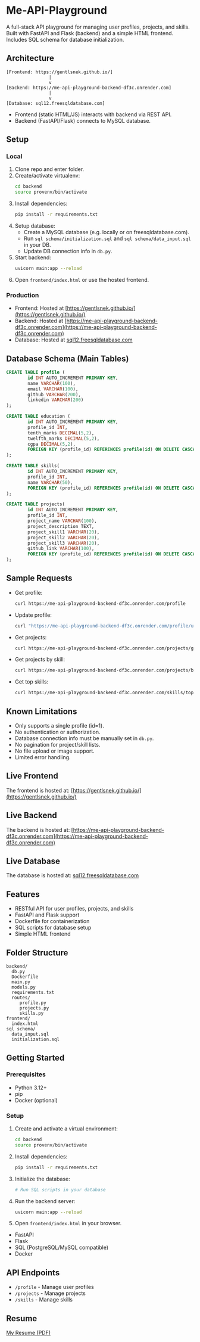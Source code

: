 # Me-API-Playground

A full-stack API playground for managing user profiles, projects, and skills. Built with FastAPI and Flask (backend) and a simple HTML frontend. Includes SQL schema for database initialization.

## Architecture

```
[Frontend: https://gentlsnek.github.io/]
				|
				v
[Backend: https://me-api-playground-backend-df3c.onrender.com]
				|
				v
[Database: sql12.freesqldatabase.com]
```
- Frontend (static HTML/JS) interacts with backend via REST API.
- Backend (FastAPI/Flask) connects to MySQL database.

## Setup

### Local

1. Clone repo and enter folder.
2. Create/activate virtualenv:
	 ```bash
	 cd backend
	 source provenv/bin/activate
	 ```
3. Install dependencies:
	 ```bash
	 pip install -r requirements.txt
	 ```
4. Setup database:
	 - Create a MySQL database (e.g. locally or on freesqldatabase.com).
	 - Run `sql schema/initialization.sql` and `sql schema/data_input.sql` in your DB.
	 - Update DB connection info in `db.py`.
5. Start backend:
	 ```bash
	 uvicorn main:app --reload
	 ```
6. Open `frontend/index.html` or use the hosted frontend.

### Production

- Frontend: Hosted at [https://gentlsnek.github.io/](https://gentlsnek.github.io/)
- Backend: Hosted at [https://me-api-playground-backend-df3c.onrender.com](https://me-api-playground-backend-df3c.onrender.com)
- Database: Hosted at [sql12.freesqldatabase.com](https://sql12.freesqldatabase.com)

## Database Schema (Main Tables)

```sql
CREATE TABLE profile (
		id INT AUTO_INCREMENT PRIMARY KEY,
		name VARCHAR(100),
		email VARCHAR(100),
		github VARCHAR(200),
		linkedin VARCHAR(200)
);

CREATE TABLE education (
		id INT AUTO_INCREMENT PRIMARY KEY,
		profile_id INT,
		tenth_marks DECIMAL(5,2),
		twelfth_marks DECIMAL(5,2),
		cgpa DECIMAL(5,2),
		FOREIGN KEY (profile_id) REFERENCES profile(id) ON DELETE CASCADE
);

CREATE TABLE skills(
		id INT AUTO_INCREMENT PRIMARY KEY,
		profile_id INT,
		name VARCHAR(50),
		FOREIGN KEY (profile_id) REFERENCES profile(id) ON DELETE CASCADE
);

CREATE TABLE projects(
		id INT AUTO_INCREMENT PRIMARY KEY,
		profile_id INT,
		project_name VARCHAR(100),
		project_description TEXT,
		project_skill1 VARCHAR(20),
		project_skill2 VARCHAR(20),
		project_skill3 VARCHAR(20),
		github_link VARCHAR(100),
		FOREIGN KEY (profile_id) REFERENCES profile(id) ON DELETE CASCADE
);
```

## Sample Requests

- Get profile:
	```bash
	curl https://me-api-playground-backend-df3c.onrender.com/profile
	```
- Update profile:
	```bash
	curl "https://me-api-playground-backend-df3c.onrender.com/profile/update?category=name&subject=NewName"
	```
- Get projects:
	```bash
	curl https://me-api-playground-backend-df3c.onrender.com/projects/get
	```
- Get projects by skill:
	```bash
	curl https://me-api-playground-backend-df3c.onrender.com/projects/byskills/get/python
	```
- Get top skills:
	```bash
	curl https://me-api-playground-backend-df3c.onrender.com/skills/top
	```

## Known Limitations

- Only supports a single profile (id=1).
- No authentication or authorization.
- Database connection info must be manually set in `db.py`.
- No pagination for project/skill lists.
- No file upload or image support.
- Limited error handling.

## Live Frontend

The frontend is hosted at: [https://gentlsnek.github.io/](https://gentlsnek.github.io/)

## Live Backend

The backend is hosted at: [https://me-api-playground-backend-df3c.onrender.com](https://me-api-playground-backend-df3c.onrender.com)

## Live Database

The database is hosted at: [sql12.freesqldatabase.com](https://sql12.freesqldatabase.com)

## Features

- RESTful API for user profiles, projects, and skills
- FastAPI and Flask support
- Dockerfile for containerization
- SQL scripts for database setup
- Simple HTML frontend

## Folder Structure

```
backend/
  db.py
  Dockerfile
  main.py
  models.py
  requirements.txt
  routes/
	 profile.py
	 projects.py
	 skills.py
frontend/
  index.html
sql schema/
  data_input.sql
  initialization.sql
```

## Getting Started

### Prerequisites

- Python 3.12+
- pip
- Docker (optional)

### Setup

1. Create and activate a virtual environment:
	```bash
	cd backend
	source provenv/bin/activate
	```

2. Install dependencies:
	```bash
	pip install -r requirements.txt
	```

3. Initialize the database:
	```bash
	# Run SQL scripts in your database
	```

4. Run the backend server:
	```bash
	uvicorn main:app --reload
	```

5. Open `frontend/index.html` in your browser.


- FastAPI
- Flask
- SQL (PostgreSQL/MySQL compatible)
- Docker

## API Endpoints

- `/profile` - Manage user profiles
- `/projects` - Manage projects
- `/skills` - Manage skills

## Resume

[My Resume (PDF)](https://drive.google.com/file/d/1zzPE0_M5s5VmK8MrFFCDYfgVjyb90T5j/view?usp=sharing)
